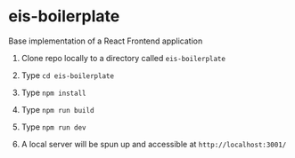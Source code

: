 # eis-boilerplate
Base implementation of a React Frontend application

1. Clone repo locally to a directory called `eis-boilerplate`

2. Type `cd eis-boilerplate`

3. Type `npm install`

4. Type `npm run build`

5. Type `npm run dev`

6. A local server will be spun up and accessible at `http://localhost:3001/`